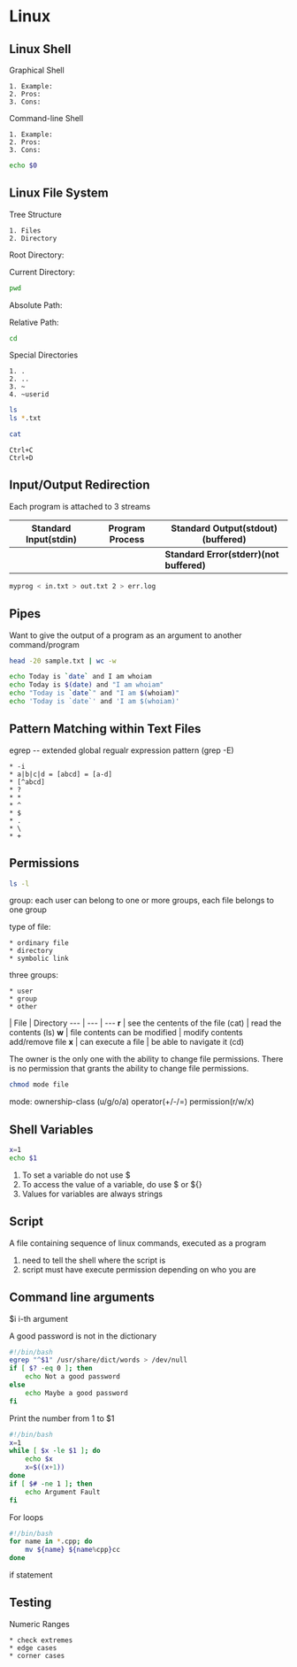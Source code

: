 Linux
===

Linux Shell
---

Graphical Shell

	1. Example:
	2. Pros:
	3. Cons:

Command-line Shell

	1. Example:
	2. Pros:
	3. Cons:

```bash
echo $0
```

Linux File System
---

Tree Structure

	1. Files
	2. Directory

Root Directory:

Current Directory:

```bash
pwd
```

Absolute Path:

Relative Path:

```bash
cd
```

Special Directories

	1. .
	2. ..
	3. ~
	4. ~userid

```bash
ls
ls *.txt
```

```bash
cat
```
```
Ctrl+C
Ctrl+D
```

Input/Output Redirection
---

Each program is attached to 3 streams

Standard Input(stdin) | Program Process | Standard Output(stdout)(buffered)
--- | --- | ---
|  |  | **Standard Error(stderr)(not buffered)** |

```bash
myprog < in.txt > out.txt 2 > err.log
```

Pipes
---

Want to give the output of a program as an argument to another command/program

```bash
head -20 sample.txt | wc -w
```

```bash
echo Today is `date` and I am whoiam
echo Today is $(date) and "I am whoiam"
echo "Today is `date`" and "I am $(whoiam)"
echo 'Today is `date`' and 'I am $(whoiam)'
```

Pattern Matching within Text Files
---

egrep -- extended global regualr expression pattern (grep -E)

	* -i
	* a|b|c|d = [abcd] = [a-d]
	* [^abcd]
	* ?
	* *
	* ^
	* $
	* .
	* \
	* +

Permissions
---

```bash
ls -l
```

group: each user can belong to one or more groups, each file belongs to one group

type of file:

	* ordinary file
	* directory
	* symbolic link

three groups:

	* user
	* group
	* other

  | File | Directory 
--- | --- | ---
**r** | see the centents of the file (cat) | read the contents (ls) 
**w** | file contents can be modified | modify contents add/remove file
**x** | can execute a file | be able to navigate it (cd)

The owner is the only one with the ability to change file permissions. There is no permission that grants the ability to change file permissions.

```bash
chmod mode file
```

mode: ownership-class (u/g/o/a) operator(+/-/=) permission(r/w/x) 

Shell Variables
---

```bash
x=1
echo $1
```

1. To set a variable do not use $
2. To access the value of a variable, do use $ or ${}
3. Values for variables are always strings

Script
---

A file containing sequence of linux commands, executed as a program

1. need to tell the shell where the script is
2. script must have execute permission depending on who you are

Command line arguments
---

$i i-th argument

A good password is not in the dictionary

```bash
#!/bin/bash
egrep "^$1" /usr/share/dict/words > /dev/null 
if [ $? -eq 0 ]; then
	echo Not a good password
else
	echo Maybe a good password
fi
```

Print the number from 1 to $1

```bash
#!/bin/bash
x=1
while [ $x -le $1 ]; do
	echo $x
	x=$((x+1))
done
if [ $# -ne 1 ]; then
	echo Argument Fault
fi
```

For loops

```bash
#!/bin/bash
for name in *.cpp; do
	mv ${name} ${name%cpp}cc
done
```

if statement

Testing
---

Numeric Ranges

	* check extremes
	* edge cases
	* corner cases
